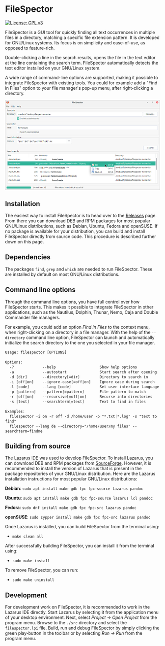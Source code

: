 # FileSpector
[![License: GPL v3](https://img.shields.io/badge/License-GPLv3-blue.svg)](https://www.gnu.org/licenses/gpl-3.0)

FileSpector is a GUI tool for quickly finding all text occurrences in multiple files in a directory, matching a specific file extension pattern. It is developed for GNU/Linux systems. Its focus is on simplicity and ease-of-use, as opposed to feature-rich.

Double-clicking a line in the search results, opens the file in the text editor at the line containing the search term. FileSpector automatically detects the text editor installed on your GNU/Linux system.

A wide range of command-line options are supported, making it possible to integrate FileSpector with existing tools. You could for example add a "Find in Files" option to your file manager's pop-up menu, after right-clicking a directory.

![alt text](docs/images/screenshot_mainwindow.png "Screenshot of FileSpector's main window")

## Installation

The easiest way to install FileSpector is to head over to the [Releases](https://github.com/kruizer23/filespector/releases/) page. From there you can download DEB and RPM packages for most popular GNU/Linux distributions, such as Debian, Ubuntu, Fedora and openSUSE. If no package is available for your distribution, you can build and install FileSpector directly from source code. This procedure is described further down on this page.

## Dependencies

The packages `find`, `grep` and `which` are needed to run FileSpector. These are installed by default on most GNU/Linux distributions.

## Command line options

Through the command line options, you have full control over how FileSpector starts. This makes it possible to integrate FileSpector in other applications, such as the Nautilus, Dolphin, Thunar, Nemo, Caja and Double Commander file managers. 

For example, you could add an option *Find in Files* to the context menu, when right-clicking on a directory in a file manager. With the help of the `--directory` command line option, FileSpector can launch and automatically initialize the search directory to the one you selected in your file manager.

```
Usage: filespector [OPTIONS]

Options:
  -?             --help                    Show help options
  -a             --autostart               Start search after opening
  -d [dir]       --directory[=dir]         Directory to search in
  -i [off|on]    --ignore-case[=off|on]    Ignore case during search
  -l [code]      --lang [code]             Set user interface language
  -p [pattern]   --pattern[=pattern]       File pattern to match
  -r [off|on]    --recursive[=off|on]      Recurse into directories
  -s [text]      --searchterm[=text]       Text to find in files

Examples:
  filespector -i on -r off -d /home/user -p "*.txt|*.log" -s "text to find"
  filespector --lang de --directory="/home/user/my files" --searchterm=findme
```

## Building from source

The [Lazarus IDE](https://www.lazarus-ide.org/) was used to develop FileSpector. To install Lazarus, you can download DEB and RPM packages from [SourceForge](https://sourceforge.net/projects/lazarus/files/). However, it is recommended to install the version of Lazarus that is present in the package repositories of your GNU/Linux distribution. Here are the Lazarus installation instructions for most popular GNU/Linux distributions:

**Debian**: `sudo apt install make gdb fpc fpc-source lazarus pandoc`

**Ubuntu**: `sudo apt install make gdb fpc fpc-source lazarus lcl pandoc`

**Fedora**: `sudo dnf install make gdb fpc fpc-src lazarus pandoc`

**openSUSE**: `sudo zypper install make gdb fpc fpc-src lazarus pandoc`

Once Lazarus is installed, you can build FileSpector from the terminal using:

* `make clean all`

After successfully building FileSpector, you can install it from the terminal using:

* `sudo make install`

To remove FileSpector, you can run:

* `sudo make uninstall`

## Development

For development work on FileSpector, it is recommended to work in the Lazarus IDE directly. Start Lazarus by selecting it from the application menu of your desktop environment. Next, select *Project → Open Project* from the program menu. Browse to the `./src` directory and select the `filespector.lpi` file. Build, run and debug FileSpector by simply clicking the green play-button in the toolbar or by selecting *Run → Run* from the program menu.

